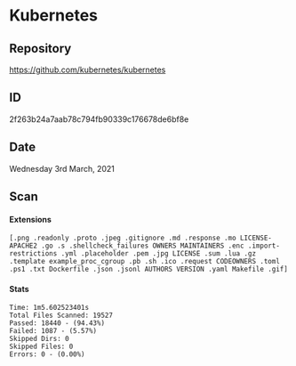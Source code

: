 # Kubernetes

## Repository
https://github.com/kubernetes/kubernetes

## ID
2f263b24a7aab78c794fb90339c176678de6bf8e

## Date
Wednesday 3rd March, 2021

## Scan
#### Extensions
```
[.png .readonly .proto .jpeg .gitignore .md .response .mo LICENSE-APACHE2 .go .s .shellcheck_failures OWNERS MAINTAINERS .enc .import-restrictions .yml .placeholder .pem .jpg LICENSE .sum .lua .gz .template example_proc_cgroup .pb .sh .ico .request CODEOWNERS .toml .ps1 .txt Dockerfile .json .jsonl AUTHORS VERSION .yaml Makefile .gif]
```
#### Stats
```
Time: 1m5.602523401s
Total Files Scanned: 19527
Passed: 18440 - (94.43%)
Failed: 1087 - (5.57%)
Skipped Dirs: 0
Skipped Files: 0
Errors: 0 - (0.00%)
```
